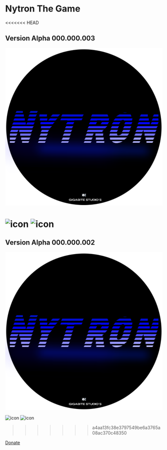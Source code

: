 # Nytron The Game


<<<<<<< HEAD
## Version Alpha 000.000.003
![Logo](https://github.com/OusmBlueNinja/Nytron/blob/main/assets/Nytron.png?raw=true)

![icon](https://img.shields.io/badge/Version-Alpha%20V000.000.003-brightgreen) ![icon](https://img.shields.io/badge/Build-Up%20To%20Date-succes)
=======
## Version Alpha 000.000.002
![Logo](https://github.com/OusmBlueNinja/Nytron/blob/main/assets/Nytron.png?raw=true)

![icon](https://img.shields.io/badge/Version-Alpha%20V000.000.002-brightgreen) ![icon](https://img.shields.io/badge/Build-Up%20To%20Date-succes)
>>>>>>> a4aa13fc38e3797549be6a3765a08ac370c48350


          
[Donate](https://www.paypal.com/donate/?hosted_button_id=BSZ4GPYGCKC28)

